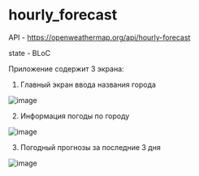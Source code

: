 # hourly_forecast

API - https://openweathermap.org/api/hourly-forecast

state - BLoC

Приложение содержит 3 экрана:

1) Главный экран ввода названия города

![image](https://user-images.githubusercontent.com/92577632/209196357-5121ae25-601e-4656-a14c-623b23206dc7.png)

2) Информация погоды по городу

![image](https://user-images.githubusercontent.com/92577632/209196500-c5d36730-8c8a-4173-a63b-abfee1a19aa0.png)

3) Погодный прогнозы за последние 3 дня

![image](https://user-images.githubusercontent.com/92577632/209196648-cb4b5cc3-7f2a-4d42-ab2e-36bf21761f93.png)

